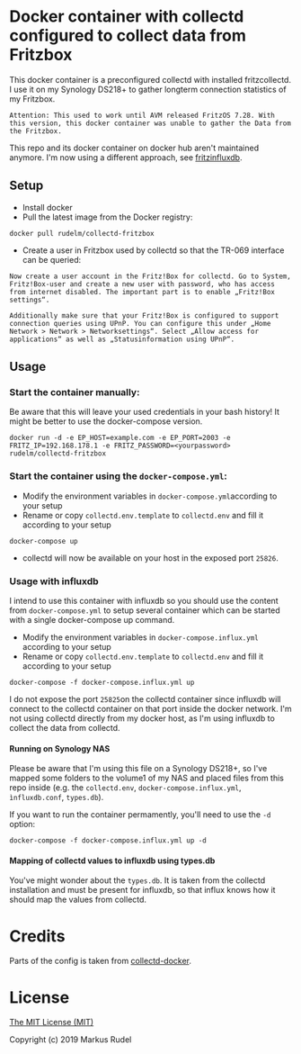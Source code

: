 # Docker container with collectd configured to collect data from Fritzbox
This docker container is a preconfigured collectd with installed fritzcollectd. I use it on my Synology DS218+ to gather longterm connection statistics of my Fritzbox.


```
Attention: This used to work until AVM released FritzOS 7.28. With this version, this docker container was unable to gather the Data from the Fritzbox.
```

This repo and its docker container on docker hub aren't maintained anymore. I'm now using a different approach, see [fritzinfluxdb](https://github.com/rudelm/fritzinfluxdb).

## Setup
- Install docker
- Pull the latest image from the Docker registry:
```
docker pull rudelm/collectd-fritzbox
```

- Create a user in Fritzbox used by collectd so that the TR-069 interface can be queried:

```
Now create a user account in the Fritz!Box for collectd. Go to System, Fritz!Box-user and create a new user with password, who has access from internet disabled. The important part is to enable „Fritz!Box settings“.

Additionally make sure that your Fritz!Box is configured to support connection queries using UPnP. You can configure this under „Home Network > Network > Networksettings“. Select „Allow access for applications“ as well as „Statusinformation using UPnP“.
```

## Usage
### Start the container manually:
Be aware that this will leave your used credentials in your bash history! It might be better to use the docker-compose version.
```
docker run -d -e EP_HOST=example.com -e EP_PORT=2003 -e FRITZ_IP=192.168.178.1 -e FRITZ_PASSWORD=<yourpassword> rudelm/collectd-fritzbox
```

### Start the container using the `docker-compose.yml`:
- Modify the environment variables in `docker-compose.yml`according to your setup
- Rename or copy `collectd.env.template` to `collectd.env` and fill it according to your setup
```
docker-compose up
```
- collectd will now be available on your host in the exposed port `25826`.

### Usage with influxdb
I intend to use this container with influxdb so you should use the content from `docker-compose.yml` to setup several container which can be started with a single docker-compose up command.

- Modify the environment variables in `docker-compose.influx.yml` according to your setup
- Rename or copy `collectd.env.template` to `collectd.env` and fill it according to your setup
```
docker-compose -f docker-compose.influx.yml up
```

I do not expose the port `25825`on the collectd container since influxdb will connect to the collectd container on that port inside the docker network.  I'm not using collectd directly from my docker host, as I'm using influxdb to collect the data from collectd.

#### Running on Synology NAS
Please be aware that I'm using this file on a Synology DS218+, so I've mapped some folders to the volume1 of my NAS and placed files from this repo inside (e.g. the `collectd.env`, `docker-compose.influx.yml`, `ìnfluxdb.conf`, `types.db`).

If you want to run the container permamently, you'll need to use the `-d` option:

```
docker-compose -f docker-compose.influx.yml up -d
```

#### Mapping of collectd values to influxdb using types.db
You've might wonder about the `types.db`. It is taken from the collectd installation and must be present for influxdb, so that influx knows how it should map the values from collectd.

# Credits
Parts of the config is taken from [collectd-docker](https://github.com/revett/collectd-docker).

# License
[The MIT License (MIT)](http://opensource.org/licenses/MIT)

Copyright (c) 2019 Markus Rudel